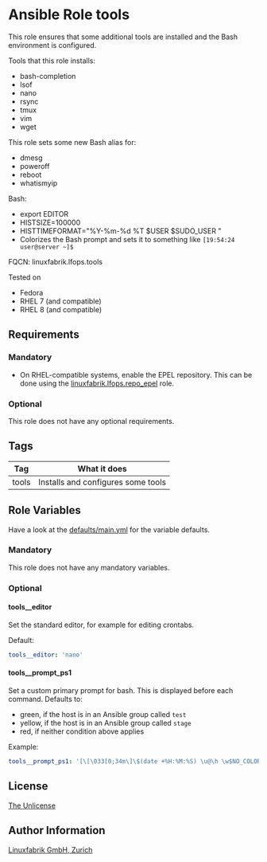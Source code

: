 # Ansible Role tools

This role ensures that some additional tools are installed and the Bash environment is configured.

Tools that this role installs:

* bash-completion
* lsof
* nano
* rsync
* tmux
* vim
* wget

This role sets some new Bash alias for:

* dmesg
* poweroff
* reboot
* whatismyip

Bash:

* export EDITOR
* HISTSIZE=100000
* HISTTIMEFORMAT="%Y-%m-%d %T $USER $SUDO_USER "
* Colorizes the Bash prompt and sets it to something like `[19:54:24 user@server ~]$ `

FQCN: linuxfabrik.lfops.tools

Tested on

* Fedora
* RHEL 7 (and compatible)
* RHEL 8 (and compatible)


## Requirements

### Mandatory

* On RHEL-compatible systems, enable the EPEL repository. This can be done using the [linuxfabrik.lfops.repo_epel](https://github.com/Linuxfabrik/lfops/tree/main/roles/repo_epel) role.


### Optional

This role does not have any optional requirements.


## Tags

| Tag   | What it does                       |
| ---   | ------------                       |
| tools | Installs and configures some tools |


## Role Variables

Have a look at the [defaults/main.yml](https://github.com/Linuxfabrik/lfops/blob/main/roles/tools/defaults/main.yml) for the variable defaults.


### Mandatory

This role does not have any mandatory variables.


### Optional

#### tools__editor

Set the standard editor, for example for editing crontabs.

Default:
```yaml
tools__editor: 'nano'
```

#### tools__prompt_ps1

Set a custom primary prompt for bash. This is displayed before each command. Defaults to:

* green, if the host is in an Ansible group called `test`
* yellow, if the host is in an Ansible group called `stage`
* red, if neither condition above applies

Example:
```yaml
tools__prompt_ps1: '[\[\033[0;34m\]\$(date +%H:%M:%S) \u@\h \w$NO_COLOR]\$ '
```


## License

[The Unlicense](https://unlicense.org/)


## Author Information

[Linuxfabrik GmbH, Zurich](https://www.linuxfabrik.ch)
